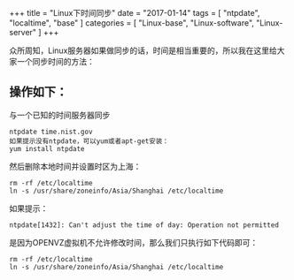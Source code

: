+++
title = "Linux下时间同步"
date = "2017-01-14"
tags = [ "ntpdate", "localtime", "base"  ]
categories = [
	"Linux-base",
	"Linux-software",
   "Linux-server"
]
+++

​	众所周知，Linux服务器如果做同步的话，时间是相当重要的，所以我在这里给大家一个同步时间的方法：
## 操作如下：
与一个已知的时间服务器同步
```
ntpdate time.nist.gov
如果提示没有ntpdate，可以yum或者apt-get安装：
yum install ntpdate
```


然后删除本地时间并设置时区为上海：
```
rm -rf /etc/localtime
ln -s /usr/share/zoneinfo/Asia/Shanghai /etc/localtime
```
如果提示：
```
ntpdate[1432]: Can't adjust the time of day: Operation not permitted
```
是因为OPENVZ虚拟机不允许修改时间，那么我们只执行如下代码即可：
```
rm -rf /etc/localtime
ln -s /usr/share/zoneinfo/Asia/Shanghai /etc/localtime
```


